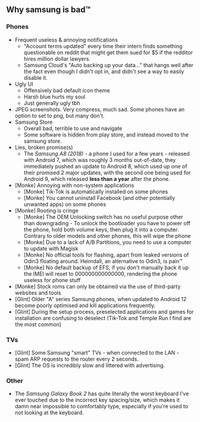 ## Why samsung is bad™

### Phones

 - Frequent useless & annoying notifications
   * "Account terms updated" every time their intern finds something questionable on reddit that might get them sued for $5 if the redditor hires million dollar lawyers.
   * Samsung Cloud's "Auto backing up your data..." that hangs well after the fact even though I didn't opt in, and didn't see a way to easily disable it.
 - Ugly UI
   * Offensively bad default icon theme
   * Harsh blue hurts my soul
   * Just generally ugly tbh
 - JPEG screenshots.  Very compress, much sad.  Some phones have an option to set to png, but many don't.
 - Samsung Store
   * Overall bad, terrible to use and navigate
   * Some software is hidden from play store, and instead moved to the samsung store.
 - Lies, broken promise(s)
   * The *Samsung A8 (2018)* - a phone I used for a few years - released with Android 7, which was roughly 3 months out-of-date, they immediately pushed an update to Android 8, which used up one of their promised 2 major updates, with the second one being used for Android 9, which released **less than a year** after the phone.
 - [Monke] Annoying with non-system applications
   * [Monke] Tik-Tok is automatically installed on some phones
   * [Monke] You cannot uninstall Facebook (and other potentially unwanted apps) on some phones
 - [Monke] Rooting is cringe
   * [Monke] The OEM Unlocking switch has no useful purpose other than downgrading - To unlock the bootloader you have to power off the phone, hold both volume keys, then plug it into a computer. Contrary to older models and other phones, this will wipe the phone
   * [Monke] Due to a lack of A/B Partitions, you need to use a computer to update with Magisk
   * [Monke] No official tools for flashing, apart from leaked versions of Odin3 floating around. Heimdall, an alternative to Odin3, is pain™
   * [Monke] No default backup of EFS, if you don't manually back it up the IMEI will reset to 000000000000000, rendering the phone useless for phone stuff
 - [Monke] Stock roms can only be obtained via the use of third-party websites and tools
 - [Glint] Older "A" series Samsung phones, when updated to Android 12 become poorly optimised and kill applications frequently.
 - [Glint] During the setup process, preselected applications and games for installation are confusing to deselect (Tik-Tok and Temple Run I find are the most common)

### TVs
 - [Glint] Some Samsung "smart" TVs - when connected to the LAN - spam ARP requests to the router every 2 seconds.
 - [Glint] The OS is incredibly slow and littered with advertising.
 
### Other

 - The *Samsung Galaxy Book 2* has quite literally the worst keyboard I've ever touched due to the incorrect key spacing/size, which makes it damn near impossible to comfortably type, especially if you're used to not looking at the keyboard.

